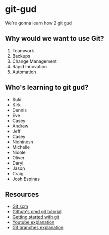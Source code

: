 # git-gud

We're gonna learn how 2 git gud

## Why would we want to use Git?

1. Teamwork
1. Backups
1. Change Management
1. Rapid Innovation
1. Automation

## Who's learning to git gud?
 * Suki
 * Kirk
 * Dennis
 * Eve
 * Casey 
 * Andrew
 * Jeff
 * Casey
 * Nidhinesh
 * Michelle
 * Nicole
 * Oliver
 * Daryl
 * Jason
 * Craig
 * Josh Espinas

## Resources

 * [Git scm](https://git-scm.com)
 * [Github's cmd git tutorial](https://try.github.io/levels/1/challenges/1)
 * [Getting started with git](http://git-scm.com/book/en/Getting-Started-Git-Basics)
 * [Youtube explanation](https://youtu.be/1ffBJ4sVUb4?t=1m42s)
 * [Git branches explanation](https://www.atlassian.com/git/tutorials/using-branches)
